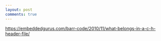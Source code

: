 ```yaml
---
layout: post
comments: true
---
```


https://embeddedgurus.com/barr-code/2010/11/what-belongs-in-a-c-h-header-file/
